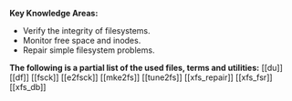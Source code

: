 **Key Knowledge Areas:**

- Verify the integrity of filesystems.
- Monitor free space and inodes.
- Repair simple filesystem problems.

**The following is a partial list of the used files, terms and utilities:**
[[du]]
[[df]]
[[fsck]]
[[e2fsck]]
[[mke2fs]]
[[tune2fs]]
[[xfs_repair]]
[[xfs_fsr]]
[[xfs_db]]

